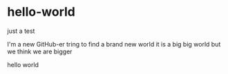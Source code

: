 # hello-world
just a test

I'm a new GitHub-er
tring to find a brand new world
it is a big big world
but we think we are bigger

hello world
